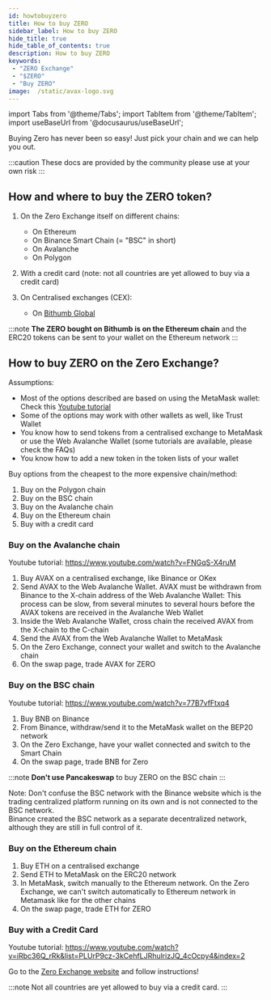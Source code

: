 ```yaml
---
id: howtobuyzero
title: How to buy ZERO
sidebar_label: How to buy ZERO
hide_title: true
hide_table_of_contents: true
description: How to buy ZERO
keywords:
 - "ZERO Exchange"
 - "$ZERO"
 - "Buy ZERO"
image:  /static/avax-logo.svg
---
```


import Tabs from '@theme/Tabs';
import TabItem from '@theme/TabItem';
import useBaseUrl from '@docusaurus/useBaseUrl';

Buying Zero has never been so easy! Just pick your chain and we can help you out.

:::caution
These docs are provided by the community please use at your own risk
:::

## How and where to buy the ZERO token?

1. On the Zero Exchange itself on different chains:
	* On Ethereum
	* On Binance Smart Chain (= "BSC" in short)
	* On Avalanche
	* On Polygon
	  
2. With a credit card (note: not all countries are yet allowed to buy via a credit card)
	  
3. On Centralised exchanges (CEX):
	* On [Bithumb Global](https://www.bithumb.pro/en-us)
	  
:::note
**The ZERO bought on Bithumb is on the Ethereum chain** and the ERC20 tokens can be sent to your wallet on the Ethereum network
:::

      
## How to buy ZERO on the Zero Exchange?

Assumptions:
* Most of the options described are based on using the MetaMask wallet: Check this [Youtube tutorial](https://youtu.be/UABV0xzYAEg)
* Some of the options may work with other wallets as well, like Trust Wallet
* You know how to send tokens from a centralised exchange to MetaMask or use the Web Avalanche Wallet (some tutorials are available, please check the FAQs)
* You know how to add a new token in the token lists of your wallet


Buy options from the cheapest to the more expensive chain/method:
1. Buy on the Polygon chain
1. Buy on the BSC chain
1. Buy on the Avalanche chain
1. Buy on the Ethereum chain
1. Buy with a credit card

### Buy on the Avalanche chain

Youtube tutorial: https://www.youtube.com/watch?v=FNGqS-X4ruM

1. Buy AVAX on a centralised exchange, like Binance or OKex
1. Send AVAX to the Web Avalanche Wallet. AVAX must be withdrawn from Binance to the X-chain address of the Web Avalanche Wallet: This process can be slow, from several minutes to several hours before the AVAX tokens are received in the Avalanche Web Wallet
1. Inside the Web Avalanche Wallet, cross chain the received AVAX from the X-chain to the C-chain
1. Send the AVAX from the Web Avalanche Wallet to MetaMask
1. On the Zero Exchange, connect your wallet and switch to the Avalanche chain
1. On the swap page, trade AVAX for ZERO

### Buy on the BSC chain

Youtube tutorial: https://www.youtube.com/watch?v=77B7vfFtxq4

1. Buy BNB on Binance
1. From Binance, withdraw/send it to the MetaMask wallet on the BEP20 network
1. On the Zero Exchange, have your wallet connected and switch to the Smart Chain
1. On the swap page, trade BNB for Zero

:::note
**Don't use Pancakeswap** to buy ZERO on the BSC chain
:::
	  
Note: Don't confuse the BSC network with the Binance website which is the trading centralized platform running on its own and is not connected to the BSC network.  
Binance created the BSC network as a separate decentralized network, although they are still in full control of it.
	  
### Buy on the Ethereum chain
	  
1. Buy ETH on a centralised exchange
1. Send ETH to MetaMask on the ERC20 network
1. In MetaMask, switch manually to the Ethereum network.  On the Zero Exchange, we can't switch automatically to Ethereum network in Metamask like for the other chains
1. On the swap page, trade ETH for ZERO
	  
### Buy with a Credit Card

Youtube tutorial: https://www.youtube.com/watch?v=iRbc36Q_rRk&list=PLUrP9cz-3kCehfLJRhulrizJQ_4cOcpy4&index=2  

Go to the [Zero Exchange website](https://buy.0.exchange/) and follow instructions!

:::note
Not all countries are yet allowed to buy via a credit card.
:::
